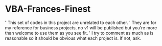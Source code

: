# VBA-Frances-Finest
' This set of codes in this project are unrelated to each other. 
' They are for my reference for business projects, no v1 will be published but you're more than welcome to use them as you see fit.
' I try to comment as much as is reasonable so it should be obvious what each project is. If not, ask. 


